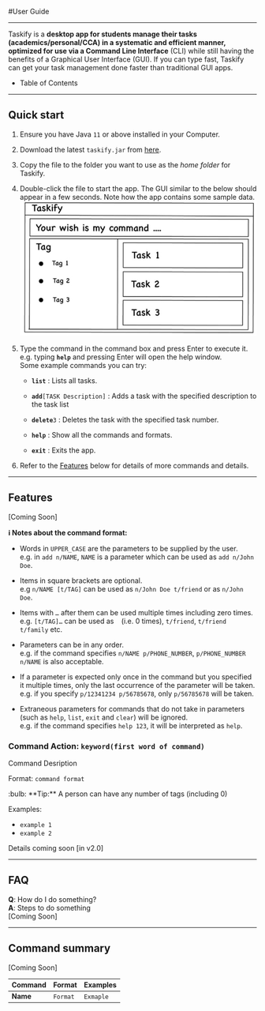 #User Guide

---

Taskify is a **desktop app for students manage their tasks (academics/personal/CCA) in a systematic and efficient manner, optimized for use via a Command Line Interface** (CLI) while still having the benefits of a Graphical User Interface (GUI). If you can type fast, Taskify can get your task management done faster than traditional GUI apps.

* Table of Contents
  

--------------------------------------------------------------------------------------------------------------------

## Quick start

1. Ensure you have Java `11` or above installed in your Computer.

1. Download the latest `taskify.jar` from [here](https://github.com/AY2021S2-CS2103T-W14-4/tp/releases).

1. Copy the file to the folder you want to use as the _home folder_ for Taskify.

1. Double-click the file to start the app. The GUI similar to the below should appear in a few seconds. Note how the app contains some sample data.<br>
   ![Ui](images/Ui.png)

1. Type the command in the command box and press Enter to execute it. e.g. typing **`help`** and pressing Enter will open the help window.<br>
   Some example commands you can try:

    * **`list`** : Lists all tasks.

    * **`add`**`[TASK Description]` : Adds a task with the specified description to the task list

    * **`delete`**`3` : Deletes the task with the specified task number.

    * **`help`** : Show all the commands and formats.

    * **`exit`** : Exits the app.

1. Refer to the [Features](#features) below for details of more commands and details.

--------------------------------------------------------------------------------------------------------------------

## Features
[Coming Soon]

<div markdown="block" class="alert alert-info">

**:information_source: Notes about the command format:**<br>

* Words in `UPPER_CASE` are the parameters to be supplied by the user.<br>
  e.g. in `add n/NAME`, `NAME` is a parameter which can be used as `add n/John Doe`.

* Items in square brackets are optional.<br>
  e.g `n/NAME [t/TAG]` can be used as `n/John Doe t/friend` or as `n/John Doe`.

* Items with `…`​ after them can be used multiple times including zero times.<br>
  e.g. `[t/TAG]…​` can be used as ` ` (i.e. 0 times), `t/friend`, `t/friend t/family` etc.

* Parameters can be in any order.<br>
  e.g. if the command specifies `n/NAME p/PHONE_NUMBER`, `p/PHONE_NUMBER n/NAME` is also acceptable.

* If a parameter is expected only once in the command but you specified it multiple times, only the last occurrence of the parameter will be taken.<br>
  e.g. if you specify `p/12341234 p/56785678`, only `p/56785678` will be taken.

* Extraneous parameters for commands that do not take in parameters (such as `help`, `list`, `exit` and `clear`) will be ignored.<br>
  e.g. if the command specifies `help 123`, it will be interpreted as `help`.



### Command Action: `keyword(first word of command)`

Command Desription

Format: `command format`

<div markdown="span" class="alert alert-primary">:bulb: **Tip:**
A person can have any number of tags (including 0)
</div>

Examples:
* `example 1`
* `example 2`


Details coming soon [in v2.0]

--------------------------------------------------------------------------------------------------------------------

## FAQ

**Q**: How do I do something?<br>
**A**: Steps to do something<br>
[Coming Soon]

--------------------------------------------------------------------------------------------------------------------

## Command summary
[Coming Soon]

Command | Format | Examples
--------|--------|----------
**Name** | `Format`| `Exmaple`
